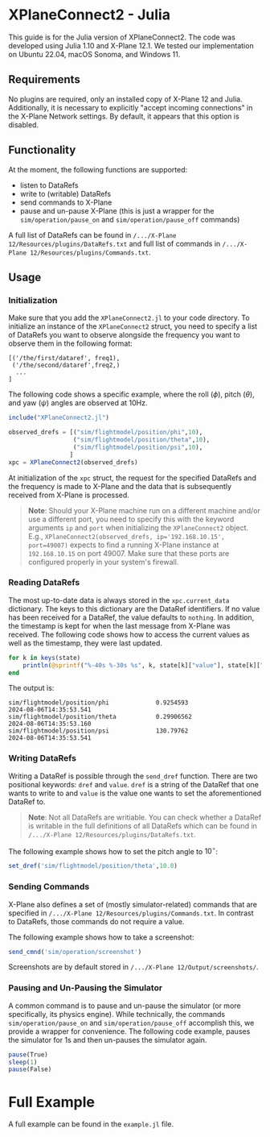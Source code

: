 # XPlaneConnect2 - Julia

This guide is for the Julia version of XPlaneConnect2. The code was developed using Julia 1.10 and X-Plane 12.1. We tested our implementation on Ubuntu 22.04, macOS Sonoma, and Windows 11.

## Requirements
No plugins are required, only an installed copy of X-Plane 12 and Julia. Additionally, it is necessary to explicitly "accept incoming connections" in the X-Plane Network settings. By default, it appears that this option is disabled. 

## Functionality
At the moment, the following functions are supported:
- listen to DataRefs
- write to (writable) DataRefs
- send commands to X-Plane
- pause and un-pause X-Plane (this is just a wrapper for the `sim/operation/pause_on` and `sim/operation/pause_off` commands)

A full list of DataRefs can be found in `/.../X-Plane 12/Resources/plugins/DataRefs.txt` and full list of commands in `/.../X-Plane 12/Resources/plugins/Commands.txt`.

## Usage
### Initialization
Make sure that you add the `XPlaneConnect2.jl` to your code directory. To initialize an instance of the `XPlaneConnect2` struct, you need to specify a list of DataRefs you want to observe alongside the frequency you want to observe them in the following format:
```
[('/the/first/dataref', freq1),
 ('/the/second/dataref',freq2,)
  ...
]
```
The following code shows a specific example, where the roll ($\phi$), pitch ($\theta$), and yaw ($\psi$) angles are observed at 10Hz.

```julia
include("XPlaneConnect2.jl")

observed_drefs = [("sim/flightmodel/position/phi",10),
                  ("sim/flightmodel/position/theta",10),
                  ("sim/flightmodel/position/psi",10),
                 ]
xpc = XPlaneConnect2(observed_drefs)
```

At initialization of the `xpc` struct, the request for the specified DataRefs and the frequency is made to X-Plane and the data that is subsequently received from X-Plane is processed.

> **Note**: Should your X-Plane machine run on a different machine and/or use a different port, you need to specify this with the keyword arguments `ip` and `port` when initializing the `XPlaneConnect2` object. E.g., `XPlaneConnect2(observed_drefs, ip='192.168.10.15', port=49007)` expects to find a running X-Plane instance at `192.168.10.15` on port 49007. Make sure that these ports are configured properly in your system's firewall.

### Reading DataRefs
The most up-to-date data is always stored in the `xpc.current_data` dictionary. The keys to this dictionary are the DataRef identifiers. If no value has been received for a DataRef, the value defaults to `nothing`. In addition, the timestamp is kept for when the last message from X-Plane was received. The following code shows how to access the current values as well as the timestamp, they were last updated.

```julia
for k in keys(state)
    println(@sprintf("%-40s %-30s %s", k, state[k]["value"], state[k]["timestamp"]))
end
```
The output is:

```
sim/flightmodel/position/phi             0.9254593                      2024-08-06T14:35:53.541
sim/flightmodel/position/theta           0.29906562                     2024-08-06T14:35:53.160
sim/flightmodel/position/psi             130.79762                      2024-08-06T14:35:53.541

```

### Writing DataRefs
Writing a DataRef is possible through the `send_dref` function. There are two positional keywords: `dref` and `value`. `dref` is a string of the DataRef that one wants to write to and `value` is the value one wants to set the aforementioned DataRef to.

> **Note**: Not all DataRefs are writiable. You can check whether a DataRef is writable in the full definitions of all DataRefs which can be found in `/.../X-Plane 12/Resources/plugins/DataRefs.txt`.

The following example shows how to set the pitch angle to $10^\circ$:

```julia
set_dref('sim/flightmodel/position/theta',10.0)
```

### Sending Commands
X-Plane also defines a set of (mostly simulator-related) commands that are specified in `/.../X-Plane 12/Resources/plugins/Commands.txt`. In contrast to DataRefs, those commands do not require a value. 

The following example shows how to take a screenshot:

```julia
send_cmnd('sim/operation/screenshot')
```

Screenshots are by default stored in `/.../X-Plane 12/Output/screenshots/`. 

### Pausing and Un-Pausing the Simulator
A common command is to pause and un-pause the simulator (or more specifically, its physics engine). While technically, the commands `sim/operation/pause_on` and `sim/operation/pause_off` accomplish this, we provide a wrapper for convenience. The following code example, pauses the simulator for 1s and then un-pauses the simulator again.

```julia
pause(True)
sleep(1)
pause(False)
```

# Full Example
A full example can be found in the `example.jl` file.
